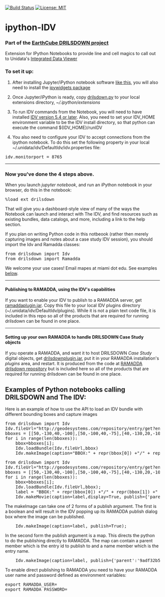[![Build Status](https://travis-ci.org/piqueen314/ipython-IDV.svg?branch=master)](https://travis-ci.org/piqueen314/ipython-IDV)
[![License: MIT](https://img.shields.io/badge/License-MIT-yellow.svg)](https://opensource.org/licenses/MIT)
# ipython-IDV
### Part of the [EarthCube DRILSDOWN project](https://brianmapes.github.io/EarthCube-DRILSDOWN/)

Extension for IPython Notebooks to provide line and cell magics to call out to Unidata's [Integrated Data Viewer](https://github.com/Unidata/IDV) 

### To set it up:

1. After installing Jupyter/iPython notebook software [like this](https://jupyter-notebook-beginner-guide.readthedocs.io/en/latest/), you will also need to install the [ipywidgets package](https://ipywidgets.readthedocs.io/en/latest/user_install.html)

2. Once Jupyter/iPython is ready, copy [drilsdown.py](https://github.com/Unidata/ipython-IDV/blob/master/drilsdown.py) to your local extensions directory, _~/.ipython/extensions_

3. To run IDV commands from the Notebook, you will need to have installed [IDV version 5.4 or later](http://www.unidata.ucar.edu/software/idv/nightly/). Also, you need to set your IDV_HOME environment variable to be the IDV install directory, so that python can execute the command ${IDV_HOME}/runIDV

4. You also need to configure your IDV to accept connections from the ipython notebook. To do this set the following property in your local ~/.unidata/idv/DefaultIdv/idv.properties file:

<pre>
idv.monitorport = 8765
</pre>


--------
### Now you've done the 4 steps above. 
When you launch _jupyter notebook_, and run an iPython notebook in your browser, do this in the notebook:

<pre>
%load_ext drilsdown
</pre>

That will give you a dashboard-style view of many of the ways the Notebook can launch and interact with The IDV, and find resources such as existing bundles, data catalogs, and more, including a link to the help section.


If you plan on writing Python code in this notbeook (rather then merely capturing images and notes about a case study IDV session), you should import the Idv and Ramadda classes:

<pre>
from drilsdown import Idv
from drilsdown import Ramadda
</pre>

We welcome your use cases! Email mapes at miami dot edu. See examples [below](https://github.com/Unidata/ipython-IDV/blob/master/README.md#examples).

---------
#### Publishing to RAMADDA, using the IDV's capabilities

If you want to enable your IDV to publish to a RAMADDA server, get [ramaddaplugin.jar](https://github.com/Unidata/ipython-IDV/blob/master/ramaddaplugin.jar). Copy this file to your local IDV plugins directory (~/.unidata/idv/DefaultIdv/plugins). While it is not a plain text code file, it is included in this repo so all of the products that are required for running drilsdown can be found in 
one place.

---------
#### Setting up your own RAMADDA to handle DRILSDOWN Case Study objects

If you operate a RAMADDA, and want it to host DRILSDOWN _Case Study_ digital objects, get [drilsdownplugin.jar](https://github.com/Unidata/ipython-IDV/blob/master/drilsdownplugin.jar), put it in your RAMADDA installation's _plugins_ area, and restart. It is produced from the code at [RAMADDA drilsdown repository](https://github.com/Unidata/drilsdown) but is included here so all of the products that are required for running drilsdown can be found in one place.



<h2>Examples of Python notebooks calling DRILSDOWN and The IDV:</h2>
Here is an example of how to use the API to load an IDV bundle with different bounding boxes and capture images

<pre>
from drilsdown import Idv
Idv.fileUrl="http://geodesystems.com/repository/entry/get?entryid=d83e0924-008d-4025-9517-394e9f13712f"
bboxes = [[50,-130,40,-100],[50,-100,40,-75],[40,-130,20,-100],[40,-100,20,-75]]
for i in range(len(bboxes)):
    bbox=bboxes[i];
    Idv.loadBundle(Idv.fileUrl,bbox)
    Idv.makeImage(caption="BBOX:" + repr(bbox[0]) +"/" + repr(bbox[1]) +"  " + repr(bbox[2]) +"/" + repr(bbox[3]))
</pre>


<pre>
from drilsdown import Idv
Idv.fileUrl="http://geodesystems.com/repository/entry/get?entryid=d83e0924-008d-4025-9517-394e9f13712f"
bboxes = [[50,-130,40,-100],[50,-100,40,-75],[40,-130,20,-100],[40,-100,20,-75]]
for i in range(len(bboxes)):
    bbox=bboxes[i];
    Idv.loadBundle(Idv.fileUrl,bbox);
    label = "BBOX:" + repr(bbox[0]) +"/" + repr(bbox[1]) +"  " + repr(bbox[2]) +"/" + repr(bbox[3]);
    Idv.makeMovie(caption=label,display=True, publish={'parent':'9adf32b5-aad4-4a8d-997e-216b9757d240',"name":"Image #" + repr(i)})
</pre>




The makeImage can take one of 2 forms of a publish argument. The first is a boolean and will result in the IDV popping up its RAMADDA publish dialog box where the image can be published.
<pre>
    Idv.makeImage(caption=label, publish=True);
</pre>

In the second form the publish argument is a map. This directs the python to do the publishing directly to RAMADDA. The map can contain a parent member which is the entry id to publish to and a name member which is the entry name. 

<pre>
    Idv.makeImage(caption=label, publish={'parent':'9adf32b5-aad4-4a8d-997e-216b9757d240',"name":"Image #" + repr(i)})
</pre>

To enable direct publishing to RAMADDA you need to have your RAMADDA user name and password defined as environment variables:

<pre>
export RAMADDA_USER=
export RAMADDA_PASSWORD=
</pre>


